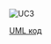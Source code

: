 ![UC3](www.plantuml.com/plantuml/proxy?idx=0&src=https://raw.githubusercontent.com/ip-85/System-Dynamics/master/Doc/UMLDiagrams/scenarios/admin/Diagrams/UML/UC3.pu)

[UML код](https://github.com/ip-85/System-Dynamics/blob/master/Doc/UMLDiagrams/scenarios/admin/Diagrams/UML/UC3.pu)
